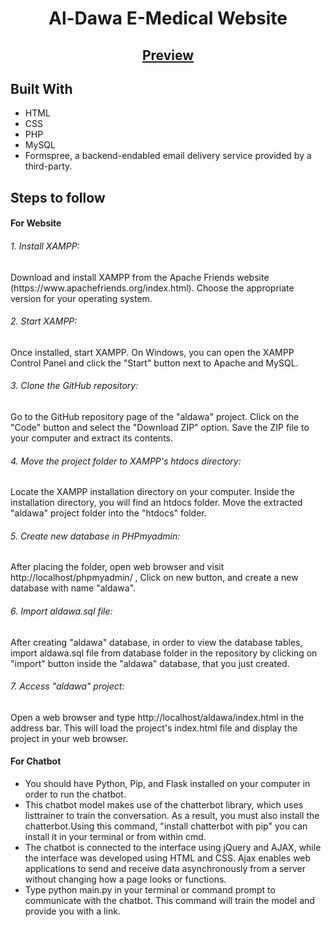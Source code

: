 <h1 align="center">Al-Dawa E-Medical Website</h1>

<h2 align="center">
<a href="https://aldawa2441.000webhostapp.com/index.html">Preview</a>
</h2>

## Built With
<ul>
   <li> HTML </Li>
   <li> CSS </li>
   <li> PHP </li>
   <li> MySQL </li>
   <li> Formspree, a backend-endabled email delivery service provided by a third-party. </li>
</ul>


## Steps to follow
<h4>For Website</h4>
<h6>1. Install XAMPP:</h6>
<p>Download and install XAMPP from the Apache Friends website (https://www.apachefriends.org/index.html). Choose the appropriate version for your operating system.</p>
<h6>2. Start XAMPP:</h6>
<p>Once installed, start XAMPP. On Windows, you can open the XAMPP Control Panel and click the "Start" button next to Apache and MySQL.</p>
<h6>3. Clone the GitHub repository:</h6>
<p>Go to the GitHub repository page of the "aldawa" project. Click on the "Code" button and select the "Download ZIP" option. Save the ZIP file to your computer and extract its contents.</p>
<h6>4. Move the project folder to XAMPP's htdocs directory: </h6>
<p>Locate the XAMPP installation directory on your computer. Inside the installation directory, you will find an htdocs folder. Move the extracted "aldawa" project folder into the "htdocs" folder.</p>
<h6>5. Create new database in PHPmyadmin:</h6>
<p>After placing the folder, open web browser and visit http://localhost/phpmyadmin/ , Click on new button, and create a new database with name "aldawa".</p>
<h6>6. Import aldawa.sql file:</h6>
<p>After creating "aldawa" database, in order to view the database tables, import aldawa.sql file from database folder in the repository by clicking on "import" button inside the "aldawa" database, that you just created.</p>
<h6>7. Access "aldawa" project:</h6>
<p>Open a web browser and type http://localhost/aldawa/index.html in the address bar. This will load the project's index.html file and display the project in your web browser.</p>

<h4>For Chatbot</h4>
<ul>
   <li>You should have Python, Pip, and Flask installed on your computer in order to run the chatbot.</li>
   <li>This chatbot model makes use of the chatterbot library, which uses listtrainer to train the conversation. As a result, you must       also install the chatterbot.Using this command, "install chatterbot with pip" you can install it in your terminal or from within cmd.     </li>
   <li>The chatbot is connected to the interface using jQuery and AJAX, while the interface was developed using HTML and CSS. Ajax           enables web applications to send and receive data asynchronously from a server without changing how a page looks or functions.</li>
   <li>Type python main.py in your terminal or command prompt to communicate with the chatbot. This command will train the model and         provide you with a link.</li>
</ul>


